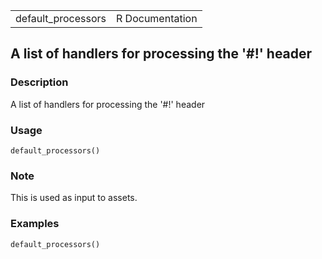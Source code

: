|                     |                 |
|---------------------|----------------:|
| default\_processors | R Documentation |

## A list of handlers for processing the '\#!' header

### Description

A list of handlers for processing the '\#!' header

### Usage

    default_processors()

### Note

This is used as input to assets.

### Examples

    default_processors()

<link rel="stylesheet" type="text/css" href="../css/md-styles.css"></link>

